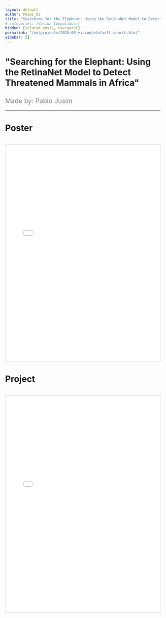 ```yaml
---
layout: default
author: PKiwi_03
title: "Searching for the Elephant: Using the RetinaNet Model to Detect Threatened Mammals in Africa"
# categories: [Vision Computadora]
hidden: [related_posts, navigator]
permalink: "/en/projects/2025-08-vision/elefantt_search.html"
sidebar: []
---
```


# "Searching for the Elephant: Using the RetinaNet Model to Detect Threatened Mammals in Africa"

<h2 style="color: gray; font-weight: normal;">
Made by: Pablo Jusim 
</h2>

---

# Poster
<br>

<iframe 
    src="/assets/html/2025-08-vision/ok/pablo_jusim_poster.png" 
    width="100%" 
    height="700" 
    style="border: 1px solid #ccc;"
></iframe>

# Project
<br>

<iframe 
    src="/assets/html/2025-08-vision/ok/pablo_jusim.html" 
    width="100%" 
    height="700" 
    style="border: 1px solid #ccc;"
></iframe>
